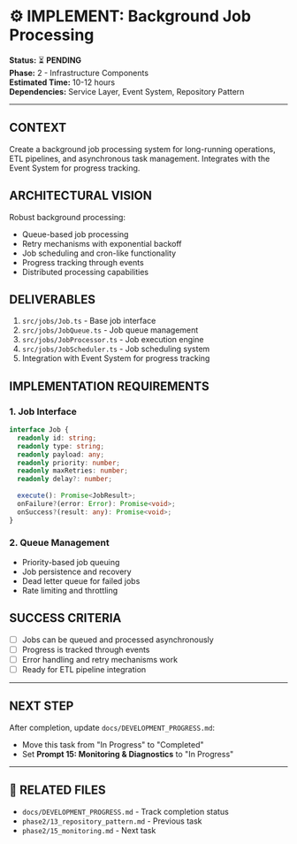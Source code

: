 # ⚙️ IMPLEMENT: Background Job Processing

**Status:** ⏳ **PENDING**  
**Phase:** 2 - Infrastructure Components  
**Estimated Time:** 10-12 hours  
**Dependencies:** Service Layer, Event System, Repository Pattern  

---

## CONTEXT
Create a background job processing system for long-running operations, ETL pipelines, and asynchronous task management. Integrates with the Event System for progress tracking.

## ARCHITECTURAL VISION
Robust background processing:
- Queue-based job processing
- Retry mechanisms with exponential backoff
- Job scheduling and cron-like functionality
- Progress tracking through events
- Distributed processing capabilities

## DELIVERABLES
1. `src/jobs/Job.ts` - Base job interface
2. `src/jobs/JobQueue.ts` - Job queue management
3. `src/jobs/JobProcessor.ts` - Job execution engine
4. `src/jobs/JobScheduler.ts` - Job scheduling system
5. Integration with Event System for progress tracking

## IMPLEMENTATION REQUIREMENTS

### 1. Job Interface
```typescript
interface Job {
  readonly id: string;
  readonly type: string;
  readonly payload: any;
  readonly priority: number;
  readonly maxRetries: number;
  readonly delay?: number;
  
  execute(): Promise<JobResult>;
  onFailure?(error: Error): Promise<void>;
  onSuccess?(result: any): Promise<void>;
}
```

### 2. Queue Management
- Priority-based job queuing
- Job persistence and recovery
- Dead letter queue for failed jobs
- Rate limiting and throttling

## SUCCESS CRITERIA
- [ ] Jobs can be queued and processed asynchronously
- [ ] Progress is tracked through events
- [ ] Error handling and retry mechanisms work
- [ ] Ready for ETL pipeline integration

---

## NEXT STEP
After completion, update `docs/DEVELOPMENT_PROGRESS.md`:
- Move this task from "In Progress" to "Completed"
- Set **Prompt 15: Monitoring & Diagnostics** to "In Progress"

---

## 🔗 **RELATED FILES**
- `docs/DEVELOPMENT_PROGRESS.md` - Track completion status
- `phase2/13_repository_pattern.md` - Previous task
- `phase2/15_monitoring.md` - Next task 
